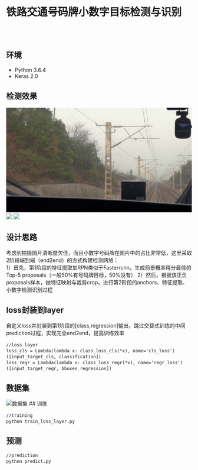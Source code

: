 # 铁路交通号码牌小数字目标检测与识别
<br><br>
## 环境
   * Python 3.6.4
   * Keras 2.0
## 检测效果
![](https://github.com/RoyceMao/Railway-Tag-Detection/blob/master/img/aug_3_012.png)
![](https://github.com/RoyceMao/Railway-Tag-Detection/tree/master/img/EG1.png) ![](https://github.com/RoyceMao/Railway-Tag-Detection/tree/master/img/EG2.png)
## 设计思路
考虑到拍摄图片清晰度欠佳，而且小数字号码牌在图片中的占比非常低，这里采取2阶段端到端（end2end）的方式构建检测网络：<br>
1）首先，第1阶段的特征提取加RPN类似于Fasterrcnn，生成前景概率得分最佳的Top-5 proposals（一般50%有号码牌目标，50%没有）
2）然后，根据该正负proposals样本，做特征映射与裁剪crop，进行第2阶段的anchors、特征提取、小数字检测识别过程
## loss封装到layer
自定义loss并封装到第1阶段的[class,regression]输出，跳过交替式训练的中间prediction过程，实现完全end2end，提高训练效率

```
//loss layer
loss_cls = Lambda(lambda x: class_loss_cls(*x), name='cls_loss')([input_target_cls, classification])
loss_regr = Lambda(lambda x: class_loss_regr(*x), name='regr_loss')([input_target_regr, bboxes_regression])
```

## 数据集
<img src="https://github.com/RoyceMao/Railway-Tag-Detection/tree/master/img/avatar1.jpg" width="150" height="150" alt="数据集"/>
## 训练

```
//training
python train_loss_layer.py
```

## 预测

```
//prediction
python predict.py
```

